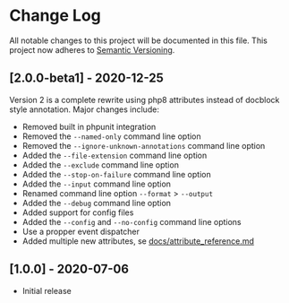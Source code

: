 # Change Log

All notable changes to this project will be documented in this file.
This project now adheres to [Semantic Versioning](http://semver.org/).

## [2.0.0-beta1] - 2020-12-25

Version 2 is a complete rewrite using php8 attributes instead of docblock style
annotation. Major changes include:

- Removed built in phpunit integration
- Removed the `--named-only` command line option
- Removed the `--ignore-unknown-annotations` command line option
- Added the `--file-extension` command line option
- Added the `--exclude` command line option
- Added the `--stop-on-failure` command line option
- Added the `--input` command line option
- Renamed command line option `--format` > `--output`
- Added the `--debug` command line option
- Added support for config files
- Added the `--config` and `--no-config` command line options
- Use a propper event dispatcher
- Added multiple new attributes, se [docs/attribute_reference.md](docs/attribute_reference.md)

## [1.0.0] - 2020-07-06

- Initial release
